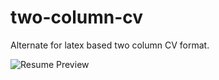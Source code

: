 # two-column-cv
Alternate for latex based two column CV format.

![Resume Preview](https://htmlpreview.github.io/?https://github.com/g-217/two-column-cv/blob/main/template.html)


